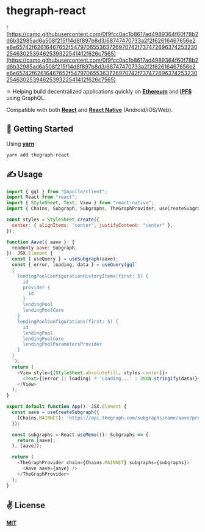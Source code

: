 # thegraph-react

![https://camo.githubusercontent.com/0f9fcc0ac1b8617ad4989364f60f78b2d6b32985ad6a508f215f14d8f897b8d3/68747470733a2f2f62616467656e2e6e65742f62616467652f547970655363726970742f7374726963742532302546302539462539322541412f626c7565](https://camo.githubusercontent.com/0f9fcc0ac1b8617ad4989364f60f78b2d6b32985ad6a508f215f14d8f897b8d3/68747470733a2f2f62616467656e2e6e65742f62616467652f547970655363726970742f7374726963742532302546302539462539322541412f626c7565)

⚛️  Helping build decentralized applications quickly on [**Ethereum**](https://ethereum.org/en/) and [**IPFS**](https://ipfs.io/) using GraphQL.

Compatible with both [**React**](https://reactjs.org) and [**React Native**](https://reactnative.dev) (Android/iOS/Web).

## 🚀 Getting Started

Using [**yarn**](https://yarnpkg.com):

```
yarn add thegraph-react
```

## ✍️ Usage

```javascript
import { gql } from "@apollo/client";
import React from "react";
import { StyleSheet, Text, View } from "react-native";
import { Chains, Subgraph, Subgraphs, TheGraphProvider, useCreateSubgraph, useSubgraph } from "thegraph-react";

const styles = StyleSheet.create({
  center: { alignItems: "center", justifyContent: "center" },
});

function Aave({ aave }: {
  readonly aave: Subgraph,
}): JSX.Element {
  const { useQuery } = useSubgraph(aave);
  const { error, loading, data } = useQuery(gql`
  {
    lendingPoolConfigurationHistoryItems(first: 5) {
      id
      provider {
        id
      }
      lendingPool
      lendingPoolCore
    }
    lendingPoolConfigurations(first: 5) {
      id
      lendingPool
      lendingPoolCore
      lendingPoolParametersProvider
    }
  }
  `);
  return (
    <View style={[StyleSheet.absoluteFill, styles.center]}>
      <Text>{(error || loading) ? 'Loading...' : JSON.stringify(data)}</Text>
    </View>
  );
}

export default function App(): JSX.Element {
  const aave = useCreateSubgraph({
    [Chains.MAINNET]: 'https://api.thegraph.com/subgraphs/name/aave/protocol',
  });

  const subgraphs = React.useMemo((): Subgraphs => {
    return [aave];
  }, [aave]);

  return (
    <TheGraphProvider chain={Chains.MAINNET} subgraphs={subgraphs}>
      <Aave aave={aave} />
    </TheGraphProvider>
  );
}
```

## ✌️ License
[**MIT**](./LICENSE)
